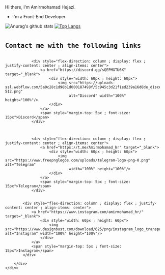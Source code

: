 Hi there, i'm Amirmohamad Hejazi.
- I'm a Front-End Developer 


![Anurag's github stats](https://github-readme-stats.vercel.app/api?username=Amirmohamadhejazi&show_icons=true&theme=radical&count_private=true)
[![Top Langs](https://github-readme-stats.vercel.app/api/top-langs/?username=Amirmohamadhejazi&layout=compact&theme=radical)](https://github.com/anuraghazra/github-readme-stats)

<div style="flex-direction: column ; display: flex ; font-family: monospace">
        <h2>Contact me with the following links</h2>
        <div style="flex-direction: row ; display: flex ; flex-wrap: wrap ; width: 100% ; justify-content: space-between">
           
                <div style="flex-direction: column ; display: flex ; justify-content: center ; align-items: center">
                    <a href="https://discord.gg/sQEPMGTU6X" target="_blank">
                        <div style="width: 60px ; height: 60px">
                            <img src="https://uploads-ssl.webflow.com/5a0c28c1d98b1d000187498f/5c945c3d21f1ed239a16d8de_discord-512.png"
                                 alt="Discord" width="100%" height="100%"/>
                        </div>
                    </a>
                    <span style="margin-top: 5px ; font-size: 15px">Discord</span>
                </div>
            

           
                <div style="flex-direction: column ; display: flex ; justify-content: center ; align-items: center">
                    <a href="https://t.me/Amirmohamad_hr" target="_blank">
                        <div style="width: 60px ; height: 60px">
                            <img src="https://www.freepnglogos.com/uploads/telegram-logo-png-0.png" alt="Telegram"
                                 width="100%" height="100%"/>
                        </div>
                    </a>
                    <span style="margin-top: 5px ; font-size: 15px">Telegram</span>
                </div>
           
           
            <div style="flex-direction: column ; display: flex ; justify-content: center ; align-items: center">
                <a href="https://www.instagram.com/amirmohamad_hr/" target="_blank">
                    <div style="width: 60px ; height: 60px">
                        <img src="https://www.designbust.com/download/625/png/instagram_logo_transparent512.png" alt="Instagram" width="100%" height="100%"/>
                    </div> 
                </a>
                <span style="margin-top: 5px ; font-size: 15px">Instagram</span>
            </div>
           
        </div>
    </div>
